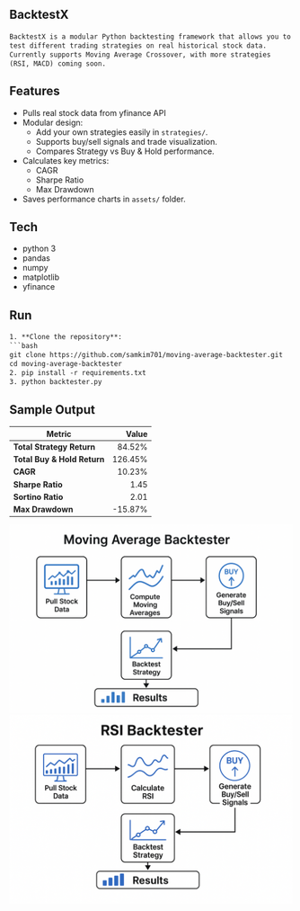 ## BacktestX
    BacktestX is a modular Python backtesting framework that allows you to test different trading strategies on real historical stock data. Currently supports Moving Average Crossover, with more strategies (RSI, MACD) coming soon.

## Features
-   Pulls real stock data from yfinance API
-   Modular design:
    - Add your own strategies easily in `strategies/`.
    - Supports buy/sell signals and trade visualization.
    - Compares Strategy vs Buy & Hold performance.
-   Calculates key metrics:
    - CAGR
    - Sharpe Ratio
    - Max Drawdown
-   Saves performance charts in `assets/` folder.

## Tech
-   python 3
-   pandas
-   numpy
-   matplotlib
-   yfinance

## Run
    1. **Clone the repository**:
    ```bash
    git clone https://github.com/samkim701/moving-average-backtester.git
    cd moving-average-backtester
    2. pip install -r requirements.txt
    3. python backtester.py

## Sample Output

| Metric                  | Value     |
|-------------------------|----------:|
| **Total Strategy Return** | 84.52%   |
| **Total Buy & Hold Return** | 126.45%  |
| **CAGR**                  | 10.23%   |
| **Sharpe Ratio**          | 1.45     |
| **Sortino Ratio**         | 2.01     |
| **Max Drawdown**          | -15.87%  |

![Strategy Flow Diagram](assets/Moving_Averages_diagram.png)
![Strategy Flow Diagram](assets/RSI_diagram.png)